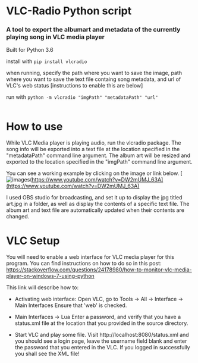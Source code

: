 # VLC-Radio Python script
### A tool to export the albumart and metadata of the currently playing song in VLC media player ###

Built for Python 3.6

install with 
```pip install vlcradio```

when running, specify the path where you want to save the image, path where you want to save the text file containg song metadata, and url of VLC's web status [instructions to enable this are below]

run with
``` python -m vlcradio "imgPath" "metadataPath" "url" ```
``` python VLCradio.py "E:/Martin Radio/Martin Radio Live/streamAlbumArt/art.jpg" "E:/Martin Radio/Martin Radio Live/metadata/song_info.txt" "http://localhost:8080/status.xml"
 ```

# How to use
While VLC Media player is playing audio, run the vlcradio package. The song info will be exported into a text file at the location specified in the "metadataPath" command line argument. The album art will be resized and exported to the location specified in the  "imgPath" command line argument.

You can see a working example by clicking on the image or link below. 
[![images](https://user-images.githubusercontent.com/27025504/34912889-a3a5e304-f8a1-11e7-98e5-ddc1c06f4a61.png)(https://www.youtube.com/watch?v=DW2mUMJ_63A](https://www.youtube.com/watch?v=DW2mUMJ_63A)

I used OBS studio for broadcasting, and set it up to display the jpg titled art.jpg in a folder, as well as display the contents of a specific text file. The album art and text file are automatically updated when their contents are changed.

# VLC Setup
You will need to enable a web interface for VLC media player for this program. You can find instructions on how to do so in this post:
https://stackoverflow.com/questions/24178980/how-to-monitor-vlc-media-player-on-windows-7-using-python

This link will describe how to:
- Activating web interface: Open VLC, go to Tools -> All -> Interface -> Main Interfaces 
Ensure that 'web' is checked.

- Main Interfaces -> Lua
Enter a password, and verify that you have a status.xml file at the location that you provided in the source directory.

- Start VLC and play some file. Visit http://localhost:8080/status.xml and you should see a login page, leave the username field blank and enter the password that you entered in the VLC. If you logged in successfully you shall see the XML file!


